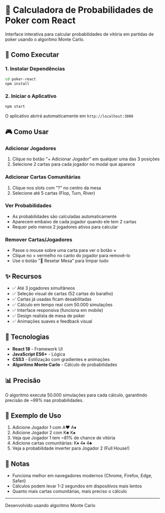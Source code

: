 # 🎲 Calculadora de Probabilidades de Poker com React

Interface interativa para calcular probabilidades de vitória em partidas de poker usando o algoritmo Monte Carlo.

## 🚀 Como Executar

### 1. Instalar Dependências

```bash
cd poker-react
npm install
```

### 2. Iniciar o Aplicativo

```bash
npm start
```

O aplicativo abrirá automaticamente em `http://localhost:3000`

## 🎮 Como Usar

### Adicionar Jogadores
1. Clique no botão "+ Adicionar Jogador" em qualquer uma das 3 posições
2. Selecione 2 cartas para cada jogador no modal que aparece

### Adicionar Cartas Comunitárias
1. Clique nos slots com "?" no centro da mesa
2. Selecione até 5 cartas (Flop, Turn, River)

### Ver Probabilidades
- As probabilidades são calculadas automaticamente
- Aparecem embaixo de cada jogador quando ele tem 2 cartas
- Requer pelo menos 2 jogadores ativos para calcular

### Remover Cartas/Jogadores
- Passe o mouse sobre uma carta para ver o botão ×
- Clique no × vermelho no canto do jogador para removê-lo
- Use o botão "🔄 Resetar Mesa" para limpar tudo

## ✨ Recursos

- ✅ Até 3 jogadores simultâneos
- ✅ Seleção visual de cartas (52 cartas do baralho)
- ✅ Cartas já usadas ficam desabilitadas
- ✅ Cálculo em tempo real com 50.000 simulações
- ✅ Interface responsiva (funciona em mobile)
- ✅ Design realista de mesa de poker
- ✅ Animações suaves e feedback visual

## 🎨 Tecnologias

- **React 18** - Framework UI
- **JavaScript ES6+** - Lógica
- **CSS3** - Estilização com gradientes e animações
- **Algoritmo Monte Carlo** - Cálculo de probabilidades

## 📊 Precisão

O algoritmo executa 50.000 simulações para cada cálculo, garantindo precisão de ~99% nas probabilidades.

## 🎯 Exemplo de Uso

1. Adicione Jogador 1 com A♥ A♦
2. Adicione Jogador 2 com K♣ K♠
3. Veja que Jogador 1 tem ~81% de chance de vitória
4. Adicione cartas comunitárias: K♦ 4♦ 4♣
5. Veja a probabilidade inverter para Jogador 2 (Full House!)

## 📝 Notas

- Funciona melhor em navegadores modernos (Chrome, Firefox, Edge, Safari)
- Cálculos podem levar 1-2 segundos em dispositivos mais lentos
- Quanto mais cartas comunitárias, mais preciso o cálculo

---

Desenvolvido usando algoritmo Monte Carlo
